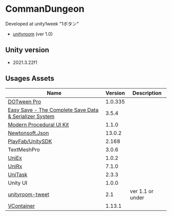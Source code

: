 # CommanDungeon
Developed at unity1week "1ボタン"
* [unityroom](https://unityroom.com/games/commandungeon) (ver 1.0)

## Unity version
* 2021.3.22f1

## Usages Assets

|Name|Version|Description|
|---|---|---|
|[DOTween Pro](https://assetstore.unity.com/packages/tools/visual-scripting/dotween-pro-32416)|1.0.335||
|[Easy Save - The Complete Save Data & Serializer System](https://assetstore.unity.com/packages/tools/utilities/easy-save-the-complete-save-data-serializer-system-768)|3.5.4||
|[Modern Procedural UI Kit](https://assetstore.unity.com/packages/tools/gui/modern-procedural-ui-kit-163041)|1.1.0||
|[Newtonsoft.Json](https://github.com/JamesNK/Newtonsoft.Json)|13.0.2||
|[PlayFab/UnitySDK](https://github.com/PlayFab/UnitySDK)|2.168||
|TextMeshPro|3.0.6||
|[UniEx](https://github.com/kitatas/UniEx)|1.0.2||
|[UniRx](https://github.com/neuecc/UniRx)|7.1.0||
|[UniTask](https://github.com/Cysharp/UniTask)|2.3.3||
|Unity UI|1.0.0||
|[unityroom-tweet](https://github.com/naichilab/unityroom-tweet)|2.1|ver 1.1 or under|
|[VContainer](https://github.com/hadashiA/VContainer)|1.13.1|
